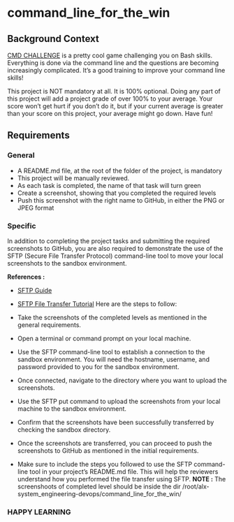 # command_line_for_the_win

## Background Context
[CMD CHALLENGE](https://cmdchallenge.com/) is a pretty cool game challenging you on Bash skills. Everything is done via the command line and the questions are becoming increasingly complicated. It’s a good training to improve your command line skills!

This project is NOT mandatory at all. It is 100% optional. Doing any part of this project will add a project grade of over 100% to your average. Your score won’t get hurt if you don’t do it, but if your current average is greater than your score on this project, your average might go down. Have fun!

## Requirements
### General
* A README.md file, at the root of the folder of the project, is mandatory
* This project will be manually reviewed.
* As each task is completed, the name of that task will turn green
* Create a screenshot, showing that you completed the required levels
* Push this screenshot with the right name to GitHub, in either the PNG or JPEG format
### Specific
In addition to completing the project tasks and submitting the required screenshots to GitHub, you are also required to demonstrate the use of the SFTP (Secure File Transfer Protocol) command-line tool to move your local screenshots to the sandbox environment.

**References :**

* [SFTP Guide](https://man.openbsd.org/sftp)
* [SFTP File Transfer Tutorial](https://www.digitalocean.com/community/tutorials/how-to-use-sftp-to-securely-transfer-files-with-a-remote-server)
Here are the steps to follow:

* Take the screenshots of the completed levels as mentioned in the general requirements.
* Open a terminal or command prompt on your local machine.
* Use the SFTP command-line tool to establish a connection to the sandbox environment. You will need the hostname, username, and password provided to you for the sandbox environment.
* Once connected, navigate to the directory where you want to upload the screenshots.
* Use the SFTP put command to upload the screenshots from your local machine to the sandbox environment.
* Confirm that the screenshots have been successfully transferred by checking the sandbox directory.
* Once the screenshots are transferred, you can proceed to push the screenshots to GitHub as mentioned in the initial requirements.
* Make sure to include the steps you followed to use the SFTP command-line tool in your project’s README.md file. This will help the reviewers understand how you performed the file transfer using SFTP.
**NOTE :**
The screenshoots of completed level should be inside the dir /root/alx-system_engineering-devops/command_line_for_the_win/

### HAPPY LEARNING
